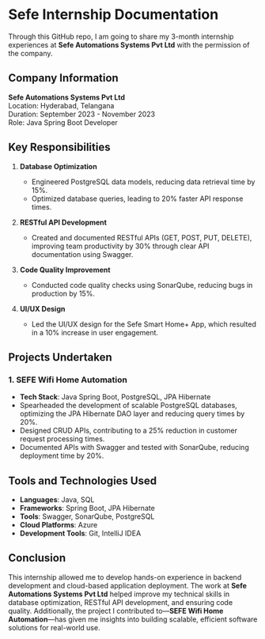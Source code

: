 # Sefe Internship Documentation

Through this GitHub repo, I am going to share my 3-month internship experiences at **Sefe Automations Systems Pvt Ltd** with the permission of the company.

## Company Information

**Sefe Automations Systems Pvt Ltd**  
Location: Hyderabad, Telangana  
Duration: September 2023 - November 2023  
Role: Java Spring Boot Developer

## Key Responsibilities

1. **Database Optimization**  
   - Engineered PostgreSQL data models, reducing data retrieval time by 15%.  
   - Optimized database queries, leading to 20% faster API response times.

2. **RESTful API Development**  
   - Created and documented RESTful APIs (GET, POST, PUT, DELETE), improving team productivity by 30% through clear API documentation using Swagger.

3. **Code Quality Improvement**  
   - Conducted code quality checks using SonarQube, reducing bugs in production by 15%.

4. **UI/UX Design**  
   - Led the UI/UX design for the Sefe Smart Home+ App, which resulted in a 10% increase in user engagement.

## Projects Undertaken

### 1. SEFE Wifi Home Automation

- **Tech Stack**: Java Spring Boot, PostgreSQL, JPA Hibernate  
- Spearheaded the development of scalable PostgreSQL databases, optimizing the JPA Hibernate DAO layer and reducing query times by 20%.  
- Designed CRUD APIs, contributing to a 25% reduction in customer request processing times.  
- Documented APIs with Swagger and tested with SonarQube, reducing deployment time by 20%.

## Tools and Technologies Used

- **Languages**: Java, SQL  
- **Frameworks**: Spring Boot, JPA Hibernate  
- **Tools**: Swagger, SonarQube, PostgreSQL  
- **Cloud Platforms**: Azure  
- **Development Tools**: Git, IntelliJ IDEA

## Conclusion

This internship allowed me to develop hands-on experience in backend development and cloud-based application deployment. The work at **Sefe Automations Systems Pvt Ltd** helped improve my technical skills in database optimization, RESTful API development, and ensuring code quality. Additionally, the project I contributed to—**SEFE Wifi Home Automation**—has given me insights into building scalable, efficient software solutions for real-world use.
